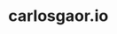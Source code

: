 # carlosgaor.io
<html lang="es">
<head>
<meta charset="UTF-8">
<meta name="viewport" content="width=device-width, initial-scale=1.0">
<meta name="author" content="carlosgarcia@a.vedrunasevilla.sj">
<meta name="copyright" content="Propietario del copyright">
<meta name="description" content="exámen Carlos Garcias ">
<meta name="robots" content="index">
<meta name="robots" content="follow">
<title>carlos garcia's examen</title>
    <style>
        body{
            background-image: url(fondo.jpg);
        }
        header{
            position: sticky;
            top: 0;
            background-color: rgb(163, 35, 78);
            color:white;
            margin-bottom: 20px;
            height: 50px;
            
        }
        ul{
            text-align: center;
            position: sticky;
            list-style: none;
            display: flex;
            margin: 30px;
            width: 100%;
        }
        li{
            padding: 10px;
            color: white;
        }
        a{
            padding: 10px;
            color: white;
        }
        p{
            text-align: justify;
        }
        .sector2{
            background-color: rgb(255, 255, 255);
            width: 100%;
            height: 500px;
            overflow: hidden;
            margin: 0 auto;
            padding: 10px;

            background-color: aquamarine;
            border-radius: 10px;
            border-top: 5px solid rgb(34, 34, 32);
            color: white;
            margin-bottom: 10px;
        }
        .sector2 h2 {
            height: 28px;
            text-align: center;
        }
        .sector2 img{
            width: 300px;
            height: 300px;
            padding-left: 10%;
        }
        .sector2 p{
            size: 14px;
            color: black;
            text-align: left;
        }
        figure {
            margin: 0 auto;
            display: flex;
            width: 100%;

        }

        figure div {
            width: 100%;
        }
        figure h2{
            color: rgb(40, 41, 30);
            text-align: justify;
        }
        
        figure div img {
            width: 100%;
            height: 100%;
            border-top-right-radius: 20px;
            border-top: 5px solid rgb(103, 104, 104);
        }
        .sector3{
            margin-top: 15px;
            padding-top: 5px;
            height: 290px;
        }   
        .sector3 h2{
            text-align: center;
            color: rgb(161, 72, 150);
        }

        .formu {
            width: 30%;
            height: 300px;
            margin: 0 auto;
            margin-top: 5px;
            border-radius: 34px;

            background-color: rgb(52, 82, 85);
            padding: 15px;
        }

        .formu div {
            margin: 30px;
        }
        input {
            float: right;
            width: 70%;
        }

        label {
            color: white;
            float: left;
            width: 30%;
        }

        #boton {
            width: 100%;
            height: 35px;
            background-color: black;
            color: white;
        }

        footer{
            margin-top: 120%;
            background-color: rgb(163, 35, 78);
            color: white;
            width: 100%;
            height: 290px;
            margin: 0 auto;
            display: flex;
            justify-content: space-between;
        }
        footer img{
            margin-top: 40px;
            margin-right: 250px;
            float: right;
            width: 240px;
            height: 200px;
            border-top-left-radius: 40px;
        }
        .lista {
            float: left;
            margin-top: 30px;
            width: 30%;
            height: 150px;
            text-align: center;
        }

        #Gracias{
            position: sticky;
            text-align: center;
            height: 50px;
            background-size: cover;
            
            font-size: 25px;
            letter-spacing: 7px;

            text-shadow: 1px 1px rgb(134, 124, 124);
        }

    </style>

</head>
    <body>
        <header>
            <div>
                <ul>
                    <li><u><a href="https://www.w3.org/" target="_blank" name="Web del Consorcio">Página oficial del colegio</a></u></li>
                    <li> <u> <a href="https://www.w3.org/" target="_blank" name="Web del Consorcio">Sección FP</u></li>
                    <li> <u> <a href="https://www.w3.org/" target="_blank" name="Web del Consorcio">Guias didacticas</u></li>
            </div>
        </header>
        <a href="https://www.w3.org/" target="_blank" name="Web del Consorcio"> 

        <div class="sector2">
            <figure>
                <div>
                    <a> <h2> OBJETIVOS</h2>
                        <img src="Objetivo.jpg" alt="objetivos">
                        <p>Para alcanzar exitos y metas, hay que lanzarse unos objeticos,<br>con ellos podremos saber exactamente lo que queremos
                            y tener<br> una ide de como conseguirlo
                        </p>
                    </a>
                </div>
                <div>
                    <a> <h2> REUNIÓN</h2>
                        <img src="reunion.jpg" alt="reunion">
                        <p>Es vital para un equipo de trabajo las reuniones, ya que con estas <br> intercambiamos las distintas visiones del
                            proyecto, además de avanzar en conjunto, reduciendo tiempos
                        </p>
                    </a>
                </div>
                <div>
                    <a> <h2> LANZAMIENTO</h2>
                        <img src="reunion_lanzamiento.jpg" alt="reunion lanzamiento">
                        <p>La última reunión sirve para preparse para el lanzamiento <br> o presentación de nuestro proyecto,
                            haciendo a esta una de las partes más importantes
                        </p>
                    </a>
                </div>
            </figure>
        </div>
        <hr>
        <div class="sector3">
            <h2> SOLICITE INFORMACIÓN AQUÍ</h2>
            <div class="Contenedor">
                <div class="formu">
                        <div>
                            <label for="name">Nombre y apellidos :</label>
                            <input type="text" placeholder="Nombre">
                        </div><br>
                        <div>   
                            <label for="email">Email  :</label>
                            <input type="email" placeholder="Email">
                        </div>
                        <br>
                        <div>
                            <label for="tel">Teléfono  :</label>
                            <input type="tel" name="telefono" placeholder="Número">
                        </div><br>
                        <br><center><textarea placeholder="Tu mensaje..." rows="4" cols="60" placeholder="Mensaje" id="mensaje"></textarea><br><br>
                        </center><br>
                        <button type=submit id="boton">Enviar</button>
                </div><br>
            </div>
            <div></div>
    </body>

    <footer>
        <div class="lista">
            <ol> <div id="Gracias"> GRACIAS POR SU VISITA</div></ol>
            <li>Aspectos legales
             -  Política de privacidad
            </li>
            <li>Sobre nosotros</li>
            <li>Donde estamos</li>
            <li>Acceso a las diferentes redes sociales</li>
        </div>
        <img src="iconos.jpg"> <br>
        &copy; 21/12/2023 Carlos García Ortega    
    </footer>

</html>
